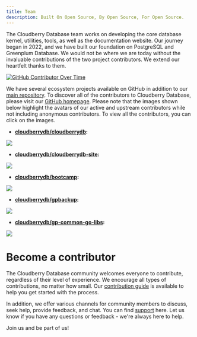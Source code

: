 ```yaml
---
title: Team
description: Built On Open Source, By Open Source, For Open Source.
---
```


The Cloudberry Database team works on developing the core database kernel, utilities, tools, as well as the documentation website. Our journey began in 2022, and we have built our foundation on PostgreSQL and Greenplum Database. We would not be where we are today without the invaluable contributions of the two project contributors. We extend our heartfelt thanks to them.

[![GitHub Contributor Over Time](https://contributor-overtime-api.git-contributor.com/contributors-svg?chart=contributorOverTime&repo=cloudberrydb/cloudberrydb)](https://git-contributor.com?chart=contributorOverTime&repo=cloudberrydb/cloudberrydb)

We have several ecosystem projects available on GitHub in addition to our [main repository](https://github.com/cloudberrydb/cloudberrydb). To discover all of the contributors to Cloudberry Database, please visit our [GitHub homepage](https://github.com/cloudberrydb/). Please note that the images shown below highlight the avatars of our active and upstream contributors while not including anonymous contributors. To view all the contributors, you can click on the images.

- **[cloudberrydb/cloudberrydb](https://github.com/cloudberrydb/cloudberrydb):**

<a href="https://github.com/cloudberrydb/cloudberrydb/graphs/contributors">
  <img src="https://contrib.rocks/image?repo=cloudberrydb/cloudberrydb&max=800&columns=20&anon=0" />
</a>

- **[cloudberrydb/cloudberrydb-site](https://github.com/cloudberrydb/cloudberrydb-site):**

<a href="https://github.com/cloudberrydb/cloudberrydb-site/graphs/contributors">
  <img src="https://contrib.rocks/image?repo=cloudberrydb/cloudberrydb-site&max=800&columns=20&anon=0" />
</a>

- **[cloudberrydb/bootcamp](https://github.com/cloudberrydb/bootcamp):**

<a href="https://github.com/cloudberrydb/bootcamp/graphs/contributors">
  <img src="https://contrib.rocks/image?repo=cloudberrydb/bootcamp&max=800&columns=20&anon=0" />
</a>

- **[cloudberrydb/gpbackup](https://github.com/cloudberrydb/gpbackup):**

<a href="https://github.com/cloudberrydb/gpbackup/graphs/contributors">
  <img src="https://contrib.rocks/image?repo=cloudberrydb/gpbackup&max=800&columns=20&anon=0" />
</a>

- **[cloudberrydb/gp-common-go-libs](https://github.com/cloudberrydb/gp-common-go-libs):**

<a href="https://github.com/cloudberrydb/gp-common-go-libs/graphs/contributors">
  <img src="https://contrib.rocks/image?repo=cloudberrydb/gp-common-go-libs&max=800&columns=20&anon=0" />
</a>

# Become a contributor

The Cloudberry Database community welcomes everyone to contribute, regardless of their level of experience. We encourage all types of contributions, no matter how small. Our [contribution guide](/contribute) is available to help you get started with the process.

In addition, we offer various channels for community members to discuss, seek help, provide feedback, and chat. You can find [support](/support) here. Let us know if you have any questions or feedback - we're always here to help.

Join us and be part of us!